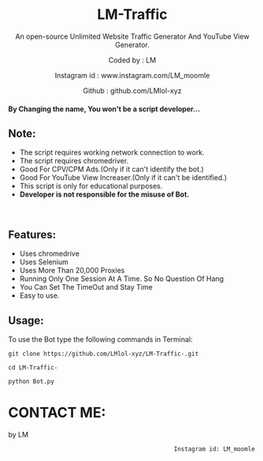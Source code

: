 
<h1 align="center">LM-Traffic

</h1>
<p align="center">An open-source Unlimited Website Traffic Generator And YouTube View Generator.</p>
  <p align="center">Coded by      : LM </p>
  <p align="center">Instagram id   : www.instagram.com/LM_moomle </p>
  <p align="center">Github         : github.com/LMlol-xyz </p>



#### By Changing the name, You won't be a script developer...

## Note:

- The script requires working network connection to work.
- The script requires chromedriver.
- Good For CPV/CPM Ads.(Only if it can't identify the bot.)
- Good For YouTube View Increaser.(Only if it can't be identified.)
- This script is only for educational purposes.
- **Developer is not responsible for the misuse of Bot.**
<br>

## Features:

- Uses chromedrive
- Uses Selenium
- Uses More Than 20,000 Proxies
- Running Only One Session At A Time. So No Question Of Hang
- You Can Set The TimeOut and Stay Time 
- Easy to use.

## Usage:

To use the Bot type the following commands in Terminal:
```
git clone https://github.com/LMlol-xyz/LM-Traffic-.git
```
```
cd LM-Traffic-
```
```
python Bot.py
```


# CONTACT ME:

by LM

```
                                               Instagram id: LM_moomle
```


